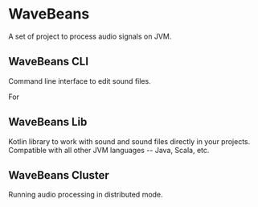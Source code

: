 # WaveBeans

A set of project to process audio signals on JVM.

## WaveBeans CLI

Command line interface to edit sound files.

For 

## WaveBeans Lib

Kotlin library to work with sound and sound files directly in your projects. Compatible with all other JVM languages -- Java, Scala, etc.

## WaveBeans Cluster

Running audio processing in distributed mode.